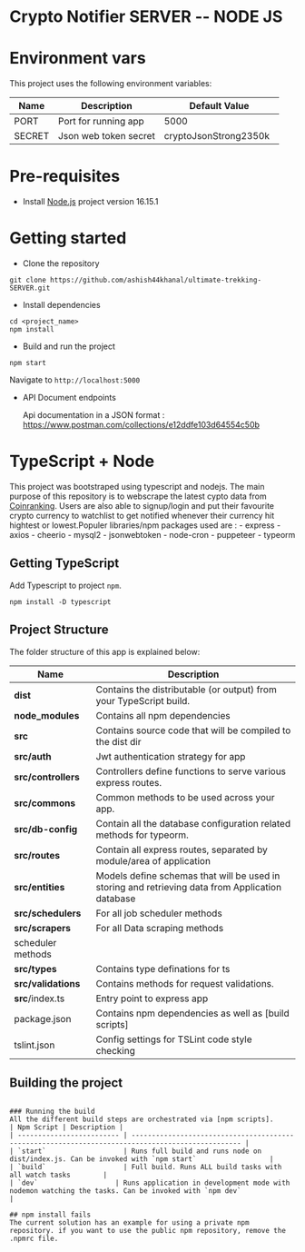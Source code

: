 # Crypto Notifier SERVER -- NODE JS

# Environment vars
This project uses the following environment variables:

| Name                          | Description                         | Default Value                                  |
| ----------------------------- | ------------------------------------| -----------------------------------------------|
|PORT           | Port for running app           | 5000      |
|SECRET           | Json web token secret           | cryptoJsonStrong2350k      |


# Pre-requisites
- Install [Node.js](https://nodejs.org/en/) project version 16.15.1


# Getting started
- Clone the repository
```
git clone https://github.com/ashish44khanal/ultimate-trekking-SERVER.git
```
- Install dependencies
```
cd <project_name>
npm install
```
- Build and run the project
```
npm start
```
  Navigate to `http://localhost:5000`

- API Document endpoints

  Api documentation in a JSON format : https://www.postman.com/collections/e12ddfe103d64554c50b



# TypeScript + Node 
This project was bootstraped using typescript and nodejs. The main purpose of this repository is to webscrape the latest cypto data from <a href='https://coinranking.com/'>Coinranking</a>. Users are also able to signup/login and put their favourite crypto currency to watchlist to get notified whenever their currency hit hightest or lowest.Populer libraries/npm packages used are :
    - express
    - axios
    - cheerio
    - mysql2
    - jsonwebtoken
    - node-cron
    - puppeteer
    - typeorm


## Getting TypeScript
Add Typescript to project `npm`.
```
npm install -D typescript
```

## Project Structure
The folder structure of this app is explained below:

| Name | Description |
| ------------------------ | --------------------------------------------------------------------------------------------- |
| **dist**                 | Contains the distributable (or output) from your TypeScript build.  |
| **node_modules**         | Contains all  npm dependencies                                                            |
| **src**                  | Contains  source code that will be compiled to the dist dir                               |
| **src/auth**        | Jwt authentication strategy for app
| **src/controllers**      | Controllers define functions to serve various express routes. 
| **src/commons**              | Common methods to be used across your app.  
| **src/db-config**      | Contain all the database configuration related methods for typeorm. 
| **src/routes**           | Contain all express routes, separated by module/area of application                       
| **src/entities**           | Models define schemas that will be used in storing and retrieving data from Application database  |
| **src/schedulers**      | For all job scheduler methods |
| **src/scrapers**      | For all Data scraping methods |
scheduler methods |
| **src/types**      | Contains type definations for ts |
| **src/validations**      | Contains methods for request validations. |
| **src**/index.ts         | Entry point to express app                                                               |
| package.json             | Contains npm dependencies as well as [build scripts]   
| tslint.json              | Config settings for TSLint code style checking                                                |

## Building the project
```

### Running the build
All the different build steps are orchestrated via [npm scripts].
| Npm Script | Description |
| ------------------------- | ------------------------------------------------------------------------------------------------- |
| `start`                   | Runs full build and runs node on dist/index.js. Can be invoked with `npm start`                  |
| `build`                   | Full build. Runs ALL build tasks with all watch tasks        |
| `dev`                   | Runs application in development mode with nodemon watching the tasks. Can be invoked with `npm dev`                                         |

## npm install fails
The current solution has an example for using a private npm repository. if you want to use the public npm repository, remove the .npmrc file.

